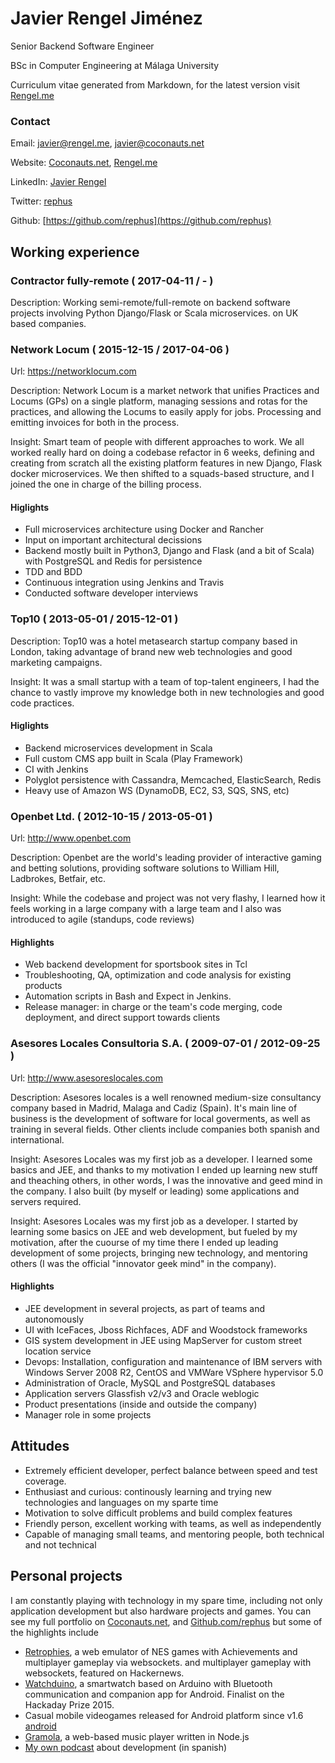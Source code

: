 <!--
Everything in comments works in node.js and output to json,
but markdown will ignore those lines.

Also, everything between parenthesis and without semicolons
will be ignored by node.js / json
-->

# Javier Rengel Jiménez

Senior Backend Software Engineer

BSc in Computer Engineering at Málaga University

Curriculum vitae generated from Markdown, for the latest version visit [Rengel.me](http://rengel.me)

<!--
## Personal information

Name: Javier Rengel Jimenez
Title: Senior Backend Software Engineer
Education: BSc in Computer Engineering at Málaga University
-->

### Contact

Email: javier@rengel.me, javier@coconauts.net

Website: [Coconauts.net](http://coconauts.net), [Rengel.me](http://rengel.me)

LinkedIn: [Javier Rengel](https://www.linkedin.com/pub/javier-rengel-jimenez/56/865/432/en)

Twitter: [rephus](http://twitter.com/rephus)

Github: [https://github.com/rephus](https://github.com/rephus)

## Working experience

### Contractor fully-remote ( 2017-04-11 / - )
<!--
Started: 2017-04-11
-->
Description: Working semi-remote/full-remote on backend software projects involving Python Django/Flask or Scala microservices. on UK based companies.

### Network Locum ( 2015-12-15 / 2017-04-06 )

Url: https://networklocum.com
<!--
Started: 2015-12-15
Finished: 2017-04-06
-->
Description: Network Locum is a market network that unifies Practices and
Locums (GPs) on a single platform, managing sessions and rotas for the
practices, and allowing the Locums to easily apply for jobs.
Processing and emitting invoices for both in the process.

Insight: Smart team of people with different approaches to work.
We all worked really hard on doing a codebase refactor in 6 weeks,
defining and creating from scratch all the existing platform features
in new Django, Flask docker microservices.
We then shifted to a squads-based structure, and I joined the one in
charge of the billing process.

#### Higlights

* Full microservices architecture using Docker and Rancher
* Input on important architectural decissions
* Backend mostly built in Python3, Django and Flask (and a bit of Scala) with PostgreSQL and Redis for persistence
* TDD and BDD
* Continuous integration using Jenkins and Travis
* Conducted software developer interviews

### Top10 ( 2013-05-01 / 2015-12-01 )

<!--
Started: 2013-05-01
Finished: 2015-12-01
-->
Description: Top10 was a hotel metasearch startup company based in London, taking advantage of brand new web technologies and good marketing campaigns.

Insight: It was a small startup with a team of top-talent engineers,
I had the chance to vastly improve my knowledge both in new technologies
and good code practices.

#### Higlights

* Backend microservices development in Scala
* Full custom CMS app built in Scala (Play Framework)
* CI with Jenkins
* Polyglot persistence with Cassandra, Memcached, ElasticSearch, Redis
* Heavy use of Amazon WS (DynamoDB, EC2, S3, SQS, SNS, etc)

### Openbet Ltd.  ( 2012-10-15 / 2013-05-01 )

Url: http://www.openbet.com

<!--
Started: 2012-10-15
Finished: 2013-05-01
-->

Description: Openbet are the world's leading provider of interactive gaming and betting solutions, providing software solutions to William Hill, Ladbrokes, Betfair, etc.

Insight: While the codebase and project was not very flashy, I learned how it feels working in a large company with a large team and I also was introduced to agile (standups, code reviews)

#### Highlights

* Web backend development for sportsbook sites in Tcl
* Troubleshooting, QA, optimization and code analysis for existing products
* Automation scripts in Bash and Expect in Jenkins.
* Release manager: in charge or the team's code merging, code deployment, and direct support towards clients

### Asesores Locales Consultoria S.A. ( 2009-07-01 / 2012-09-25 )

Url: http://www.asesoreslocales.com

<!--
Started: 2009-07-01
Finished: 2012-09-25
-->

Description: Asesores locales is a well renowned medium-size consultancy company based in Madrid, Malaga and Cadiz (Spain). It's main line of business is the development of software for local goverments, as well as training in several fields. Other clients include companies both spanish and international.

Insight: Asesores Locales was my first job as a developer. I learned some basics and JEE, and thanks to my motivation I ended up learning new stuff and theaching others, in other words, I was the innovative and geed mind in the company. I also built (by myself or leading) some applications and servers required.

Insight: Asesores Locales was my first job as a developer.
I started by learning some basics on JEE and web development, but fueled by
my motivation, after the cuourse of my time there I ended up leading development
of some projects, bringing new technology, and mentoring others
(I was the official "innovator geek mind" in the company).

#### Highlights

* JEE development in several projects, as part of teams and autonomously
* UI with IceFaces, Jboss Richfaces, ADF and Woodstock frameworks
* GIS system development in JEE using MapServer for custom street location service
* Devops: Installation, configuration and maintenance of IBM servers with Windows Server 2008 R2, CentOS and VMWare VSphere hypervisor 5.0 
* Administration of Oracle, MySQL and PostgreSQL databases
* Application servers Glassfish v2/v3 and Oracle weblogic
* Product presentations (inside and outside the company)
* Manager role in some projects

## Attitudes

* Extremely efficient developer, perfect balance between speed and 
test coverage.
* Enthusiast and curious: continously learning and trying new technologies and languages on my sparte time
* Motivation to solve difficult problems and build complex features
* Friendly person, excellent working with teams, as well as independently
* Capable of managing small teams, and mentoring people, both technical and not technical

## Personal projects

I am constantly playing with technology in my spare time, including
not only application development but also hardware projects and games.
You can see my full portfolio on [Coconauts.net](http://coconauts.net/projects), and [Github.com/rephus](https://github.com/rephus)
but some of the highlights include

* [Retrophies](http://retrophies.win), a web emulator of NES games with Achievements and multiplayer gameplay via websockets.
  and multiplayer gameplay with websockets, featured on Hackernews.
* [Watchduino](http://coconauts.net/projects/watchduino2/), a smartwatch based
  on Arduino with Bluetooth communication and companion app for Android.
  Finalist on the Hackaday Prize 2015.
* Casual mobile videogames released for Android platform since v1.6 [android](https://play.google.com/store/apps/developer?id=Coconauts)
* [Gramola](http://coconauts.net/projects/gramola/), a web-based music player written in Node.js
* [My own podcast](http://coconauts.net/projects/podcast/) about development (in spanish)
